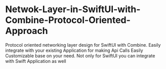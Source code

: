 # Netwok-Layer-in-SwiftUI-with-Combine-Protocol-Oriented-Approach


Protocol oriented networking layer design for SwiftUI with Combine. 
Easily integrate with your existing Application for making Api Calls
Easily Customizable base on your need.
Not only for SwiftUI you can integrate with Swift Application as well
